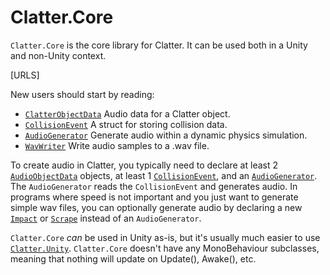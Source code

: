 # Clatter.Core

`Clatter.Core` is the core library for Clatter. It can be used both in a Unity and non-Unity context.

[URLS]

New users should start by reading:

- [`ClatterObjectData`](ClatterObjectData.html) Audio data for a Clatter object.
- [`CollisionEvent`](CollisionEvent.html) A struct for storing collision data.
- [`AudioGenerator`](AudioGenerator.html) Generate audio within a dynamic physics simulation.
- [`WavWriter`](WavWriter.html) Write audio samples to a .wav file.

To create audio in Clatter, you typically need to declare at least 2 [`AudioObjectData`](AudioObjectData.html) objects, at least 1 [`CollisionEvent`](CollisionEvent.html), and an [`AudioGenerator`](AudioGenerator.html). The `AudioGenerator` reads the `CollisionEvent` and generates audio. In programs where speed is not important and you just want to generate simple wav files, you can optionally generate audio by declaring a new [`Impact`](Impact.html) or [`Scrape`](Scrape.html) instead of an `AudioGenerator`.

`Clatter.Core` *can* be used in Unity as-is, but it's usually much easier to use [`Clatter.Unity`](clatter.unity.html). `Clatter.Core` doesn't have any MonoBehaviour subclasses, meaning that nothing will update on Update(), Awake(), etc.